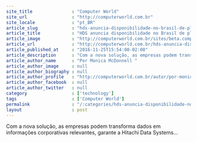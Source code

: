 ```yaml
---
site_title               : "Computer World"
site_url                 : "http://computerworld.com.br"
site_locale              : "pt_BR"
article_slug             : "hds-anuncia-disponibilidade-no-brasil-de-plataforma-de-armazenamento-com-analytics"
article_title            : "HDS anuncia disponibilidade no Brasil de plataforma de armazenamento com analytics"
article_image            : "http://computerworld.com.br/sites/beta.computerworld.com.br/files/news_articles/analytics_0.jpg"
article_url              : "http://computerworld.com.br/hds-anuncia-disponibilidade-no-brasil-de-plataforma-de-armazenamento-com-analytics"
article_published_at     : "2016-11-25T15:54:00-02:00"
article_description      : "Com a nova solução, as empresas podem transforma dados em informações corporativas relevantes, garante a Hitachi Data Systems..."
article_author_name      : "Por Monica McDonnell "
article_author_image     : null
article_author_biography : null
article_author_profile   : "http://computerworld.com.br/autor/por-monica-mcdonnell"
article_author_facebook  : null
article_author_twitter   : null
category                 : ['technology']
tags                     : ['Computer World']
permalink                : "/:categories/hds-anuncia-disponibilidade-no-brasil-de-plataforma-de-armazenamento-com-analytics/"
layout                   : post
---
```


Com a nova solução, as empresas podem transforma dados em informações corporativas relevantes, garante a Hitachi Data Systems...
